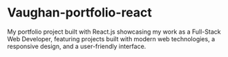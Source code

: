 # Vaughan-portfolio-react
My portfolio project built with React.js showcasing my work as a Full-Stack Web Developer, featuring projects built with modern web technologies, a responsive design, and a user-friendly interface.
